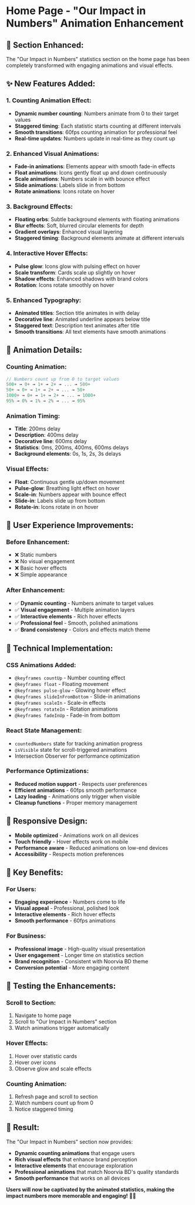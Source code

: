 # Home Page - "Our Impact in Numbers" Animation Enhancement

## 🎯 **Section Enhanced:**
The "Our Impact in Numbers" statistics section on the home page has been completely transformed with engaging animations and visual effects.

## ✨ **New Features Added:**

### **1. Counting Animation Effect:**
- **Dynamic number counting**: Numbers animate from 0 to their target values
- **Staggered timing**: Each statistic starts counting at different intervals
- **Smooth transitions**: 60fps counting animation for professional feel
- **Real-time updates**: Numbers update in real-time as they count up

### **2. Enhanced Visual Animations:**
- **Fade-in animations**: Elements appear with smooth fade-in effects
- **Float animations**: Icons gently float up and down continuously
- **Scale animations**: Numbers scale in with bounce effect
- **Slide animations**: Labels slide in from bottom
- **Rotate animations**: Icons rotate on hover

### **3. Background Effects:**
- **Floating orbs**: Subtle background elements with floating animations
- **Blur effects**: Soft, blurred circular elements for depth
- **Gradient overlays**: Enhanced visual layering
- **Staggered timing**: Background elements animate at different intervals

### **4. Interactive Hover Effects:**
- **Pulse glow**: Icons glow with pulsing effect on hover
- **Scale transform**: Cards scale up slightly on hover
- **Shadow effects**: Enhanced shadows with brand colors
- **Rotation**: Icons rotate smoothly on hover

### **5. Enhanced Typography:**
- **Animated titles**: Section title animates in with delay
- **Decorative line**: Animated underline appears below title
- **Staggered text**: Description text animates after title
- **Smooth transitions**: All text elements have smooth animations

## 🎨 **Animation Details:**

### **Counting Animation:**
```javascript
// Numbers count up from 0 to target values
500+ → 0+ → 1+ → 2+ → ... → 500+
50+ → 0+ → 1+ → 2+ → ... → 50+
1000+ → 0+ → 1+ → 2+ → ... → 1000+
95% → 0% → 1% → 2% → ... → 95%
```

### **Animation Timing:**
- **Title**: 200ms delay
- **Description**: 400ms delay
- **Decorative line**: 600ms delay
- **Statistics**: 0ms, 200ms, 400ms, 600ms delays
- **Background elements**: 0s, 1s, 2s, 3s delays

### **Visual Effects:**
- **Float**: Continuous gentle up/down movement
- **Pulse-glow**: Breathing light effect on hover
- **Scale-in**: Numbers appear with bounce effect
- **Slide-in**: Labels slide up from bottom
- **Rotate-in**: Icons rotate in on hover

## 🌟 **User Experience Improvements:**

### **Before Enhancement:**
- ❌ Static numbers
- ❌ No visual engagement
- ❌ Basic hover effects
- ❌ Simple appearance

### **After Enhancement:**
- ✅ **Dynamic counting** - Numbers animate to target values
- ✅ **Visual engagement** - Multiple animation layers
- ✅ **Interactive elements** - Rich hover effects
- ✅ **Professional feel** - Smooth, polished animations
- ✅ **Brand consistency** - Colors and effects match theme

## 🔧 **Technical Implementation:**

### **CSS Animations Added:**
- `@keyframes countUp` - Number counting effect
- `@keyframes float` - Floating movement
- `@keyframes pulse-glow` - Glowing hover effect
- `@keyframes slideInFromBottom` - Slide-in animations
- `@keyframes scaleIn` - Scale-in effects
- `@keyframes rotateIn` - Rotation animations
- `@keyframes fadeInUp` - Fade-in from bottom

### **React State Management:**
- `countedNumbers` state for tracking animation progress
- `isVisible` state for scroll-triggered animations
- Intersection Observer for performance optimization

### **Performance Optimizations:**
- **Reduced motion support** - Respects user preferences
- **Efficient animations** - 60fps smooth performance
- **Lazy loading** - Animations only trigger when visible
- **Cleanup functions** - Proper memory management

## 📱 **Responsive Design:**
- **Mobile optimized** - Animations work on all devices
- **Touch friendly** - Hover effects work on mobile
- **Performance aware** - Reduced animations on low-end devices
- **Accessibility** - Respects motion preferences

## 🎯 **Key Benefits:**

### **For Users:**
- **Engaging experience** - Numbers come to life
- **Visual appeal** - Professional, polished look
- **Interactive elements** - Rich hover effects
- **Smooth performance** - 60fps animations

### **For Business:**
- **Professional image** - High-quality visual presentation
- **User engagement** - Longer time on statistics section
- **Brand recognition** - Consistent with Noorvia BD theme
- **Conversion potential** - More engaging content

## 🧪 **Testing the Enhancements:**

### **Scroll to Section:**
1. Navigate to home page
2. Scroll to "Our Impact in Numbers" section
3. Watch animations trigger automatically

### **Hover Effects:**
1. Hover over statistic cards
2. Hover over icons
3. Observe glow and scale effects

### **Counting Animation:**
1. Refresh page and scroll to section
2. Watch numbers count up from 0
3. Notice staggered timing

## 🎉 **Result:**

The "Our Impact in Numbers" section now provides:
- **Dynamic counting animations** that engage users
- **Rich visual effects** that enhance brand perception
- **Interactive elements** that encourage exploration
- **Professional animations** that match Noorvia BD's quality standards
- **Smooth performance** that works on all devices

**Users will now be captivated by the animated statistics, making the impact numbers more memorable and engaging!** 🚀✨

